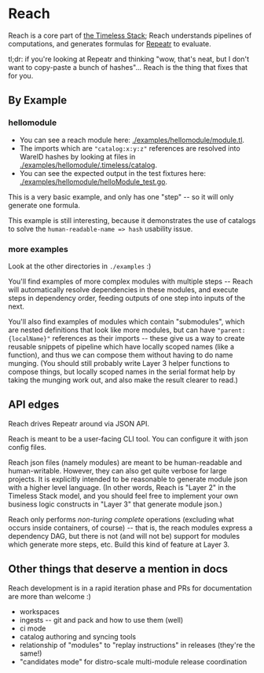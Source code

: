 Reach
=======

Reach is a core part of [the Timeless Stack](https://repeatr.io);
Reach understands pipelines of computations, and generates formulas
for [Repeatr](https://github.com/polydawn/repeatr) to evaluate.

tl;dr: if you're looking at Repeatr and thinking
"wow, that's neat, but I don't want to copy-paste a bunch of hashes"...
Reach is the thing that fixes that for you.


By Example
----------

### hellomodule

- You can see a reach module here:
  [./examples/hellomodule/module.tl](./examples/hellomodule/module.tl).
- The imports which are `"catalog:x:y:z"` references are resolved into WareID hashes
  by looking at files in
  [./examples/hellomodule/.timeless/catalog](./examples/hellomodule/.timeless/catalog).
- You can see the expected output in the test fixtures here:
  [./examples/hellomodule/helloModule_test.go](./examples/hellomodule/helloModule_test.go).

This is a very basic example, and only has one "step" -- so it will only generate one formula.

This example is still interesting, because it demonstrates the use of catalogs to
solve the `human-readable-name => hash` usability issue.

### more examples

Look at the other directories in `./examples` :)

You'll find examples of more complex modules with multiple steps -- Reach
will automatically resolve dependencies in these modules, and execute steps in
dependency order, feeding outputs of one step into inputs of the next.

You'll also find examples of modules which contain "submodules", which are
nested definitions that look like more modules, but can have `"parent:{localName}"`
references as their imports -- these give us a way to create reusable snippets
of pipeline which have locally scoped names (like a function), and thus we can
compose them without having to do name munging.
(You should still probably write Layer 3 helper functions to compose things, but
locally scoped names in the serial format help by taking the munging work out,
and also make the result clearer to read.)


API edges
---------

Reach drives Repeatr around via JSON API.

Reach is meant to be a user-facing CLI tool.  You can configure it with json config files.

Reach json files (namely modules) are meant to be human-readable and human-writable.
However, they can also get quite verbose for large projects.
It is explicitly intended to be reasonable to generate module json with a higher level language.
(In other words, Reach is "Layer 2" in the Timeless Stack model, and you should feel free to implement your own business logic constructs in "Layer 3" that generate module json.)

Reach only performs *non-turing complete* operations (excluding what occurs inside containers, of course) -- that is, the reach modules express a dependency DAG, but
there is not (and will not be) support for modules which generate more steps, etc.
Build this kind of feature at Layer 3.


Other things that deserve a mention in docs
-------------------------------------------

Reach development is in a rapid iteration phase and PRs for documentation are more than welcome :)

- workspaces
- ingests -- git and pack and how to use them (well)
- ci mode
- catalog authoring and syncing tools
- relationship of "modules" to "replay instructions" in releases (they're the same!)
- "candidates mode" for distro-scale multi-module release coordination
